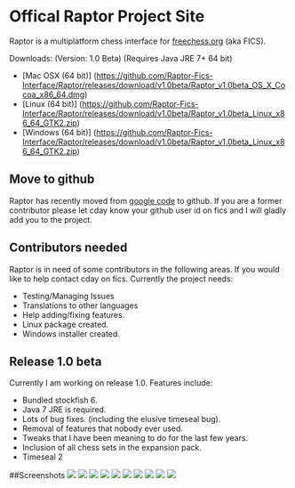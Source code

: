 # Offical Raptor Project Site
Raptor is a multiplatform chess interface for [freechess.org](freechess.org) (aka FICS).


Downloads: (Version: 1.0 Beta) (Requires Java JRE 7+ 64 bit)
 * [Mac OSX (64 bit)] (https://github.com/Raptor-Fics-Interface/Raptor/releases/download/v1.0beta/Raptor_v1.0beta_OS_X_Cocoa_x86_64.dmg)
 * [Linux (64 bit)] (https://github.com/Raptor-Fics-Interface/Raptor/releases/download/v1.0beta/Raptor_v1.0beta_Linux_x86_64_GTK2.zip)
 * [Windows (64 bit)] (https://github.com/Raptor-Fics-Interface/Raptor/releases/download/v1.0beta/Raptor_v1.0beta_Linux_x86_64_GTK2.zip)

## Move to github
Raptor has recently moved from [google code](https://code.google.com/p/raptor-chess-interface/) to github.
If you are a former contributor please let cday know your github user id on fics and I will gladly add you to the project.

## Contributors needed
Raptor is in need of some contributors in the following areas. If you would like to help contact cday on fics. Currently the project needs:
* Testing/Managing Issues
* Translations to other languages
* Help adding/fixing features.
* Linux package created.
* Windows installer created.

## Release 1.0 beta
Currently I am working on release 1.0. Features include:
* Bundled stockfish 6.
* Java 7 JRE is required.
* Lots of bug fixes. (including the elusive timeseal bug).
* Removal of features that nobody ever used. 
* Tweaks that I have been meaning to do for the last few years.
* Inclusion of all chess sets in the expansion pack.
* Timeseal 2

##Screenshots
![](https://github.com/Raptor-Fics-Interface/Raptor/blob/master/raptor/github-images/raptor1.0-2.png)
![](https://github.com/Raptor-Fics-Interface/Raptor/blob/master/raptor/github-images/raptor1.0-3.png)
![](https://github.com/Raptor-Fics-Interface/Raptor/blob/master/raptor/github-images/raptor1.0-4.png)
![](https://github.com/Raptor-Fics-Interface/Raptor/blob/master/raptor/github-images/raptor1.0-5.png)
![](https://github.com/Raptor-Fics-Interface/Raptor/blob/master/raptor/github-images/raptor1.0-6.png)
![](https://github.com/Raptor-Fics-Interface/Raptor/blob/master/raptor/github-images/raptor1.0-7.png)
![](https://github.com/Raptor-Fics-Interface/Raptor/blob/master/raptor/github-images/raptor1.0-8.png)
![](https://github.com/Raptor-Fics-Interface/Raptor/blob/master/raptor/github-images/raptor1.0-9.png)
![](https://github.com/Raptor-Fics-Interface/Raptor/blob/master/raptor/github-images/raptor1.0-10.png)
![](https://github.com/Raptor-Fics-Interface/Raptor/blob/master/raptor/github-images/raptor1.0-11.png)
